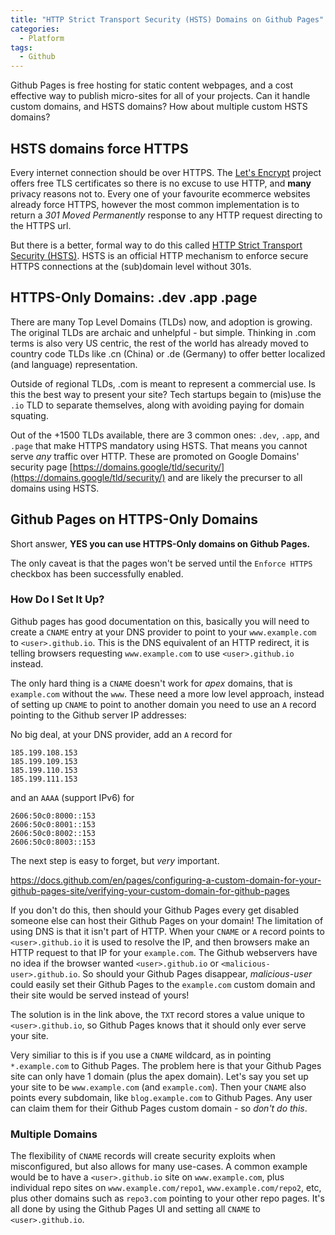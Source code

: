 ```yaml
---
title: "HTTP Strict Transport Security (HSTS) Domains on Github Pages"
categories:
  - Platform
tags:
  - Github
---
```

Github Pages is free hosting for static content webpages, and a cost effective way to publish micro-sites for all of your projects.  Can it handle custom domains, and HSTS domains?  How about multiple custom HSTS domains?

## HSTS domains force HTTPS
Every internet connection should be over HTTPS. The [Let's Encrypt](https://letsencrypt.org/) project offers free TLS certificates so there is no excuse to use HTTP, and **many** privacy reasons not to. Every one of your favourite ecommerce websites already force HTTPS, however the most common implementation is to return a *301 Moved Permanently* response to any HTTP request directing to the HTTPS url. 

But there is a better, formal way to do this called [HTTP Strict Transport Security (HSTS)](https://en.wikipedia.org/wiki/HTTP_Strict_Transport_Security).
HSTS is an official HTTP mechanism to enforce secure HTTPS connections at the (sub)domain level without 301s.

## HTTPS-Only Domains: .dev .app .page

There are many Top Level Domains (TLDs) now, and adoption is growing.  The original TLDs are archaic and unhelpful - but simple.  Thinking in .com terms is also very US centric, the rest of the world has already moved to country code TLDs like .cn (China) or .de (Germany) to offer better localized (and language) representation.

Outside of regional TLDs, .com is meant to represent a commercial use.  Is this the best way to present your site?  Tech startups begain to (mis)use the `.io` TLD to separate themselves, along with avoiding paying for domain squating. 

Out of the +1500 TLDs available, there are 3 common ones: `.dev`, `.app`, and `.page` that make HTTPS mandatory using HSTS.  That means you cannot serve *any* traffic over HTTP. These are promoted on Google Domains' security page [https://domains.google/tld/security/](https://domains.google/tld/security/) and are likely the precurser to all domains using HSTS.

## Github Pages on HTTPS-Only Domains

Short answer, **YES you can use HTTPS-Only domains on Github Pages.**

The only caveat is that the pages won't be served until the `Enforce HTTPS` checkbox has been successfully enabled. 

### How Do I Set It Up?

Github pages has good documentation on this, basically you will need to create a `CNAME` entry at your DNS provider to point to your `www.example.com` to `<user>.github.io`.  This is the DNS equivalent of an HTTP redirect, it is telling browsers requesting `www.example.com` to use `<user>.github.io` instead.

The only hard thing is a `CNAME` doesn't work for _apex_ domains, that is `example.com` without the `www`. These need a more low level approach,  instead of setting up `CNAME` to point to another domain you need to use an `A` record pointing to the Github server IP addresses:

No big deal, at your DNS provider, add an `A` record for
```
185.199.108.153
185.199.109.153
185.199.110.153
185.199.111.153
```
and an `AAAA` (support IPv6) for
````
2606:50c0:8000::153
2606:50c0:8001::153
2606:50c0:8002::153
2606:50c0:8003::153
````

The next step is easy to forget, but _very_ important. 

https://docs.github.com/en/pages/configuring-a-custom-domain-for-your-github-pages-site/verifying-your-custom-domain-for-github-pages

If you don't do this, then should your Github Pages every get disabled someone else can host their Github Pages on your domain!  The limitation of using DNS is that it isn't part of HTTP.  When your `CNAME` or `A` record points to `<user>.github.io` it is used to resolve the IP, and then browsers make an HTTP request to that IP for your `example.com`.  The Github webservers have no idea if the browser wanted `<user>.github.io` or `<malicious-user>.github.io`.  So should your Github Pages disappear, _malicious-user_ could easily set their Github Pages to the `example.com` custom domain and their site would be served instead of yours!

The solution is in the link above, the `TXT` record stores a value unique to `<user>.github.io`, so Github Pages knows that it should only ever serve your site.

Very similiar to this is if you use a `CNAME` wildcard, as in pointing `*.example.com` to Github Pages.  The problem here is that your Github Pages site can only have 1 domain (plus the apex domain).  Let's say you set up your site to be `www.example.com` (and `example.com`).  Then your `CNAME` also points every subdomain, like `blog.example.com` to Github Pages.  Any user can claim them for their Github Pages custom domain - so *don't do this*.

### Multiple Domains

The flexibility of `CNAME` records will create security exploits when misconfigured, but also allows for many use-cases.  A common example would be to have a `<user>.github.io` site on `www.example.com`, plus individual repo sites on `www.example.com/repo1`, `www.example.com/repo2`, etc, plus other domains such as `repo3.com` pointing to your other repo pages.   It's all done by using the Github Pages UI and setting all `CNAME` to `<user>.github.io`.
